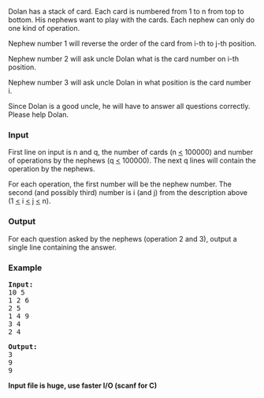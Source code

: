 <p>Dolan has a stack of card. Each card is numbered from 1 to n from top to bottom. His nephews want to play with the cards. Each nephew can only do one kind of operation.</p>
<p>Nephew number 1 will reverse the order of the card from i-th to j-th position.</p>
<p>Nephew number 2 will ask uncle Dolan what is the card number on i-th position.</p>
<p>Nephew number 3 will ask uncle Dolan in what position is the card number i.</p>
<p>Since Dolan is a good uncle, he will have to answer all questions correctly. Please help Dolan.</p>
<h3>Input</h3>
<p>First line on input is n and q, the number of cards (n&nbsp;<span style="text-decoration: underline;">&lt;</span>&nbsp;100000)&nbsp;and number of operations by the nephews (q&nbsp;<span style="text-decoration: underline;">&lt;</span>&nbsp;100000). The next q lines will contain the operation by the nephews.&nbsp;</p>
<p>For each operation, the first number will be the nephew number. The second (and possibly third) number is i (and j) from the description above (1&nbsp;<span style="text-decoration: underline;">&lt;</span>&nbsp;i <span style="text-decoration: underline;">&lt;</span> j&nbsp;<span style="text-decoration: underline;">&lt;</span>&nbsp;n).</p>
<h3>Output</h3>
<p>For each question asked by the nephews (operation 2 and 3), output a single line containing the answer.</p>
<h3>Example</h3>
<pre><strong>Input:</strong>
10 5<br>1 2 6<br>2 5<br>1 4 9<br>3 4<br>2 4&nbsp;</pre>
<pre><strong>Output:</strong>
3<br>9<br>9&nbsp;</pre>
<p><strong> Input file is huge, use faster I/O (scanf for C)</strong></p>